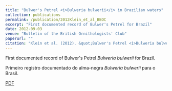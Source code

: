 ```yaml
---
title: "Bulwer's Petrel <i>Bulweria bulwerii</i> in Brazilian waters"
collection: publications
permalink: /publication/2012Klein_et_al_BBOC
excerpt: "First documented record of Bulwer's Petrel for Brazil"
date: 2012-09-03
venue: "Bulletin of the British Ornithologists' Club"
paperurl: ""
citation: "Klein et al. (2012). &quot;Bulwer's Petrel <i>Bulweria bulwerii</i> in Brazilian waters.&quot; <i>Bull. B. O. C.</i>. 132(3): 214-216."
---
```

First documented record of Bulwer's Petrel *Bulweria bulwerii* for Brazil.

Primeiro registro documentado do alma-negra *Bulweria bulwerii* para o Brasil.

[PDF](http://nwdaudt.github.io/files/2012_Klein_et_al_BBOC_Bulweria_bulwerii_Brazil.pdf)
